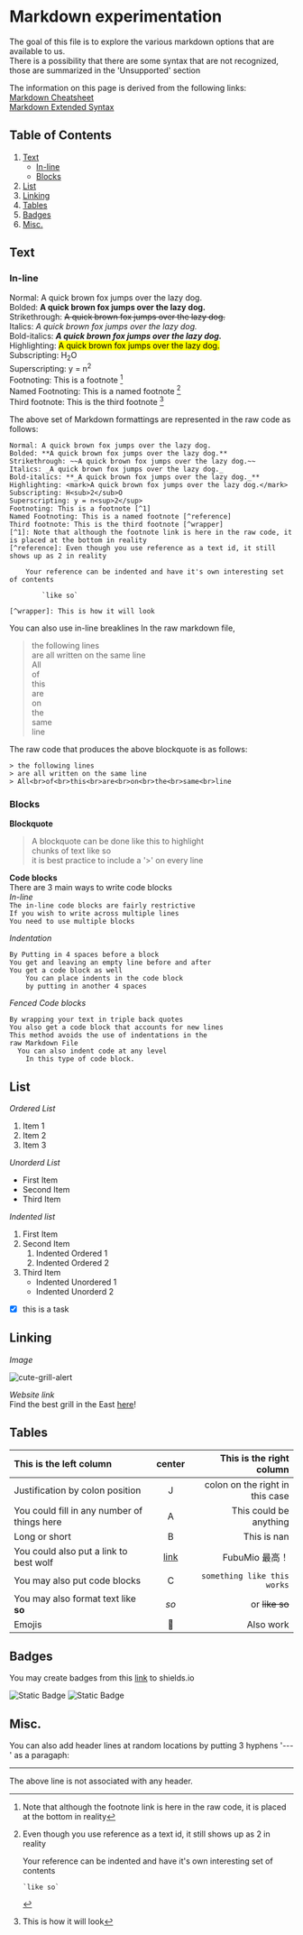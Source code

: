 # Markdown experimentation

The goal of this file is to explore the various markdown options that are
available to us.  
There is a possibility that there are some syntax that are not recognized,
those are summarized in the 'Unsupported' section

The information on this page is derived from the following links:  
[Markdown Cheatsheet](https://www.markdownguide.org/cheat-sheet/)  
[Markdown Extended Syntax](https://www.markdownguide.org/extended-syntax/)

## Table of Contents

1. [Text](#text)
   - [In-line](#in-line)
   - [Blocks](#blocks)
2. [List](#list)
3. [Linking](#linking)
4. [Tables](#tables)
5. [Badges](#badges)
6. [Misc.](#misc.)

## Text

### In-line

Normal: A quick brown fox jumps over the lazy dog.  
Bolded: **A quick brown fox jumps over the lazy dog.**  
Strikethrough: ~~A quick brown fox jumps over the lazy dog.~~  
Italics: _A quick brown fox jumps over the lazy dog._  
Bold-italics: **_A quick brown fox jumps over the lazy dog._**  
Highlighting: <mark>A quick brown fox jumps over the lazy dog.</mark>  
Subscripting: H<sub>2</sub>O  
Superscripting: y = n<sup>2</sup>  
Footnoting: This is a footnote [^1]  
Named Footnoting: This is a named footnote [^reference]  
Third footnote: This is the third footnote [^wrapper]  
[^1]: Note that although the footnote link is here in the raw code, it is placed at the bottom in reality
[^reference]: Even though you use reference as a text id, it still shows up as 2 in reality

    Your reference can be indented and have it's own interesting set of contents

        `like so`

[^wrapper]: This is how it will look

The above set of Markdown formattings are represented in the raw code as follows:

```
Normal: A quick brown fox jumps over the lazy dog.
Bolded: **A quick brown fox jumps over the lazy dog.**
Strikethrough: ~~A quick brown fox jumps over the lazy dog.~~
Italics: _A quick brown fox jumps over the lazy dog._
Bold-italics: **_A quick brown fox jumps over the lazy dog._**
Highlighting: <mark>A quick brown fox jumps over the lazy dog.</mark>
Subscripting: H<sub>2</sub>O
Superscripting: y = n<sup>2</sup>
Footnoting: This is a footnote [^1]
Named Footnoting: This is a named footnote [^reference]
Third footnote: This is the third footnote [^wrapper]
[^1]: Note that although the footnote link is here in the raw code, it is placed at the bottom in reality
[^reference]: Even though you use reference as a text id, it still shows up as 2 in reality

    Your reference can be indented and have it's own interesting set of contents

        `like so`

[^wrapper]: This is how it will look

```

You can also use in-line breaklines
In the raw markdown file,

> the following lines  
> are all written on the same line  
> All<br>of<br>this<br>are<br>on<br>the<br>same<br>line

The raw code that produces the above blockquote is as follows:

```
> the following lines
> are all written on the same line
> All<br>of<br>this<br>are<br>on<br>the<br>same<br>line
```

### Blocks

**Blockquote**

> A blockquote can be done like this to highlight  
> chunks of text like so  
> it is best practice to include a '>' on every line

**Code blocks**  
There are 3 main ways to write code blocks  
_In-line_  
`The in-line code blocks are fairly restrictive`  
`If you wish to write across multiple lines`  
`You need to use multiple blocks`

_Indentation_

    By Putting in 4 spaces before a block
    You get and leaving an empty line before and after
    You get a code block as well
        You can place indents in the code block
        by putting in another 4 spaces

_Fenced Code blocks_

```
By wrapping your text in triple back quotes
You also get a code block that accounts for new lines
This method avoids the use of indentations in the
raw Markdown File
  You can also indent code at any level
    In this type of code block.
```

## List

_Ordered List_

1. Item 1
2. Item 2
3. Item 3

_Unorderd List_

- First Item
- Second Item
- Third Item

_Indented list_

1. First Item
2. Second Item
   1. Indented Ordered 1
   2. Indented Ordered 2
3. Third Item
   - Indented Unordered 1
   - Indented Unorderd 2

- [x] this is a task

## Linking

_Image_

![cute-grill-alert](https://pbs.twimg.com/media/EPEQZZoUcAYC-bc?format=jpg&name=small)

_Website link_  
Find the best grill in the East [here](https://www.youtube.com/@OozoraSubaru)!

## Tables

| This is the left column                     |                   center                   |        This is the right column |
| :------------------------------------------ | :----------------------------------------: | ------------------------------: |
| Justification by colon position             |                     J                      | colon on the right in this case |
| You could fill in any number of things here |                     A                      |          This could be anything |
| Long or short                               |                     B                      |                     This is nan |
| You could also put a link to best wolf      | [link](https://www.youtube.com/@OokamiMio) |                  FubuMio 最高！ |
| You may also put code blocks                |                     C                      |     `something like this works` |
| You may also format text like **so**        |                    _so_                    |                  or ~~like so~~ |
| Emojis                                      |                     🚨                     |                       Also work |

## Badges

You may create badges from this [link](https://shields.io/badges/static-badge) to shields.io

![Static Badge](https://img.shields.io/badge/experimentation-markdown-blue)
![Static Badge](https://img.shields.io/badge/test-markdown-blue)

## Misc.

You can also add header lines at random locations by putting 3 hyphens '---' as a paragaph:

---

The above line is not associated with any header.
